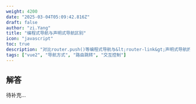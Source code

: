 ```yaml
---
weight: 4200
date: "2025-03-04T05:09:42.816Z"
draft: false
author: "zi.Yang"
title: "编程式导航与声明式导航区别"
icon: "javascript"
toc: true
description: "对比router.push()等编程式导航与&lt;router-link&gt;声明式导航的底层实现差异，说明在哪些交互场景下必须使用编程式导航，并列举导航守卫对两种方式的影响。"
tags: ["vue2", "导航方式", "路由跳转", "交互控制"]
---
```


## 解答

待补充...
